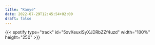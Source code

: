 ```yaml
---
title: "Kanye"
date: 2022-07-29T12:45:54+02:00
draft: false 
---
```


{{< spotify type="track" id="5xvXeuxISyXJDRbZZf4uzd" width="100%" height="250" >}}
